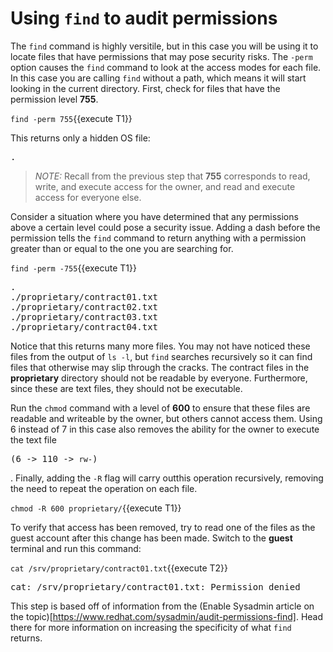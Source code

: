 # Using `find` to audit permissions

The `find` command is highly versitile, but in this case you will be using it
to locate files that have permissions that may pose security risks. The `-perm`
option causes the `find` command to look at the access modes for each file.
In this case you are calling `find` without a path, which means it will
start looking in the current directory. First, check for files that
have the permission level __755__.

`find -perm 755`{{execute T1}}

This returns only a hidden OS file:

<pre class=file>
.
</pre>

>_NOTE:_ Recall from the previous step that __755__ corresponds to read, write,
and execute access for the owner, and read and execute access for everyone else.

Consider a situation where you have determined that any permissions above a certain
level could pose a security issue. Adding a dash before the permission tells
the `find` command to return anything with a permission greater than or
equal to the one you are searching for.

`find -perm -755`{{execute T1}}

<pre class=file>
.
./proprietary/contract01.txt
./proprietary/contract02.txt
./proprietary/contract03.txt
./proprietary/contract04.txt
</pre>

Notice that this returns many more files. You may not have noticed these files
from the output of `ls -l`,  but `find` searches recursively so it can find
files that otherwise may slip through the cracks. The contract files in the
 __proprietary__ directory should not be readable by everyone.
Furthermore, since these are text files, they should not be executable.

Run the `chmod` command with a level of __600__ to ensure that these files
are readable and writeable by the owner, but others cannot access them. Using 6
instead of 7 in this case also removes the ability for the owner to execute the
text file <pre class=file>(6 -> 110 -> `rw-`)</pre>. Finally, adding the `-R`
flag will carry outthis operation recursively, removing the need to
repeat the operation on each file.  

`chmod -R 600 proprietary/`{{execute T1}}

To verify that access has been removed, try to read one of the files as the
guest account after this change has been made. Switch to the __guest__ terminal
and run this command:

`cat /srv/proprietary/contract01.txt`{{execute T2}}

<pre class=file>
cat: /srv/proprietary/contract01.txt: Permission denied
</pre>

This step is based off of information from the (Enable Sysadmin article on the topic)[https://www.redhat.com/sysadmin/audit-permissions-find]. Head there for more information on increasing the specificity of what `find` returns.  
